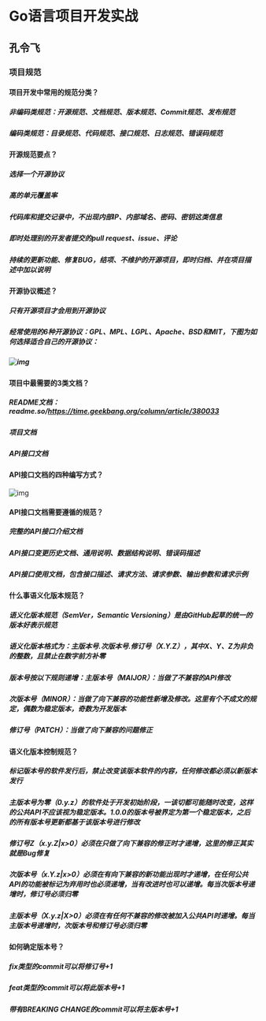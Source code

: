 # Go语言项目开发实战

## 孔令飞

### 项目规范

#### 项目开发中常用的规范分类？

##### 非编码类规范：开源规范、文档规范、版本规范、Commit规范、发布规范

##### 编码类规范：目录规范、代码规范、接口规范、日志规范、错误码规范

#### 开源规范要点？

##### 选择一个开源协议

##### 高的单元覆盖率

##### 代码库和提交记录中，不出现内部IP、内部域名、密码、密钥这类信息

##### 即时处理别的开发者提交的pull request、issue、评论

##### 持续的更新功能、修复BUG，结项、不维护的开源项目，即时归档、并在项目描述中加以说明

#### 开源协议概述？

##### 只有开源项目才会用到开源协议

##### 经常使用的6种开源协议：GPL、MPL、LGPL、Apache、BSD和MIT，下图为如何选择适合自己的开源协议：

##### ![img](https://static001.geekbang.org/resource/image/61/00/61b4d5da6c8327b738e9657c6c144000.png?wh=6503*2466)

#### 项目中最需要的3类文档？

##### README文档：readme.so/https://time.geekbang.org/column/article/380033

##### 项目文档

##### API接口文档

#### API接口文档的四种编写方式？

![img](https://static001.geekbang.org/resource/image/91/63/912fe30a70df0866d168ef1c0a50cb63.jpeg?wh=1920*1080)

#### API接口文档需要遵循的规范？

##### 完整的API接口介绍文档

##### API接口变更历史文档、通用说明、数据结构说明、错误码描述

##### API接口使用文档，包含接口描述、请求方法、请求参数、输出参数和请求示例

#### 什么事语义化版本规范？

##### 语义化版本规范（SemVer，Semantic Versioning）是由GitHub起草的统一的版本好表示规范

##### 语义化版本格式为：主版本号.次版本号.修订号（X.Y.Z），其中X、Y、Z为非负的整数，且禁止在数字前方补零

##### 版本号按以下规则递增：主版本号（MAIJOR）：当做了不兼容的API修改

##### 次版本号（MINOR）：当做了向下兼容的功能性新增及修改。这里有个不成文的规定，偶数为稳定版本，奇数为开发版本

##### 修订号（PATCH）：当做了向下兼容的问题修正

#### 语义化版本控制规范？

##### 标记版本号的软件发行后，禁止改变该版本软件的内容，任何修改都必须以新版本发行

##### 主版本号为零（0.y.z）的软件处于开发初始阶段，一该切都可能随时改变，这样的公共API不应该视为稳定版本。1.0.0的版本号被界定为第一个稳定版本，之后的所有版本号更新都基于该版本号进行修改

##### 修订号Z（x.y.Z|x>0）必须在只做了向下兼容的修正时才递增，这里的修正其实就是Bug修复

##### 次版本号（x.Y.z|x>0）必须在有向下兼容的新功能出现时才递增，在任何公共API的功能被标记为弃用时也必须递增，当有改进时也可以递增。每当次版本号递增时，修订号必须归零

##### 主版本号（X.y.z|X>0）必须在有任何不兼容的修改被加入公共API时递增。每当主版本号递增时，次版本号和修订号必须归零

#### 如何确定版本号？

##### fix类型的commit可以将修订号+1

##### feat类型的commit可以将此版本号+1

##### 带有BREAKING CHANGE的commit可以将主版本号+1